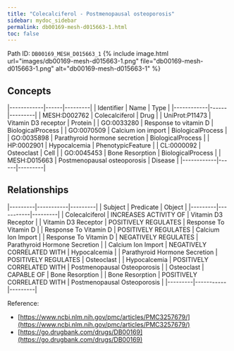 ```yaml
---
title: "Colecalciferol - Postmenopausal osteoporosis"
sidebar: mydoc_sidebar
permalink: db00169-mesh-d015663-1.html
toc: false 
---
```



Path ID: `DB00169_MESH_D015663_1`
{% include image.html url="images/db00169-mesh-d015663-1.png" file="db00169-mesh-d015663-1.png" alt="db00169-mesh-d015663-1" %}

## Concepts

|------------|------|---------|
| Identifier | Name | Type    |
|------------|------|---------|
| MESH:D002762 | Colecalciferol | Drug |
| UniProt:P11473 | Vitamin D3 receptor | Protein |
| GO:0033280 | Response to vitamin D | BiologicalProcess |
| GO:0070509 | Calcium ion import | BiologicalProcess |
| GO:0035898 | Parathyroid hormone secretion | BiologicalProcess |
| HP:0002901 | Hypocalcemia | PhenotypicFeature |
| CL:0000092 | Osteoclast | Cell |
| GO:0045453 | Bone Resorption | BiologicalProcess |
| MESH:D015663 | Postmenopausal osteoporosis | Disease |
|------------|------|---------|

## Relationships

|---------|-----------|---------|
| Subject | Predicate | Object  |
|---------|-----------|---------|
| Colecalciferol | INCREASES ACTIVITY OF | Vitamin D3 Receptor |
| Vitamin D3 Receptor | POSITIVELY REGULATES | Response To Vitamin D |
| Response To Vitamin D | POSITIVELY REGULATES | Calcium Ion Import |
| Response To Vitamin D | NEGATIVELY REGULATES | Parathyroid Hormone Secretion |
| Calcium Ion Import | NEGATIVELY CORRELATED WITH | Hypocalcemia |
| Parathyroid Hormone Secretion | POSITIVELY REGULATES | Osteoclast |
| Hypocalcemia | POSITIVELY CORRELATED WITH | Postmenopausal Osteoporosis |
| Osteoclast | CAPABLE OF | Bone Resorption |
| Bone Resorption | POSITIVELY CORRELATED WITH | Postmenopausal Osteoporosis |
|---------|-----------|---------|

Reference: 
  - [https://www.ncbi.nlm.nih.gov/pmc/articles/PMC3257679/](https://www.ncbi.nlm.nih.gov/pmc/articles/PMC3257679/)
  - [https://go.drugbank.com/drugs/DB00169](https://go.drugbank.com/drugs/DB00169)
